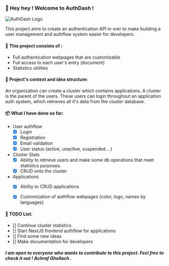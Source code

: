 ### 👋 Hey hey ! Welcome to AuthDash !

![AuthDash Logo](https://achrafghellach.ca/images/projects/png.png)

This project aims to create an authentication API in orer to make building a user management and authflow system easier for developers.

#### 📱 This project consists of :
- Full authentication webpages that are customizable
- Full access to each user's entry (document)
- Statistics utilities

#### 🧠 Project's context and idea structure:
An organization can create a cluster which contains applications. A cluster is the parent of the users. These users can login throughout an application auth system, which retrieves all it's data from the cluster database.

#### 📦 What I have done so far:
- User authflow
    - [x] Login
    - [x] Registration
    - [x] Email validation
    - [x] User status (active, unactive, suspended ...)
- Cluster Stats
    - [x] Ability to retrieve users and make some db operations that meet statistics purposes.
    - [x] CRUD onto the cluster
- Applications 
    - [x] Ability to CRUD applications
    - [x] Customization of authflow webpages (color, logo, names by languages)


#### 📝 TODO List:
- [] Continue cluster statistics
- [] Start NextJS frontend authflow for applications 
- [] Find some new ideas
- [] Make documentation for developers



##### I am open to everyone who wants to contribute to this project. Feel free to check it out ! Achraf Ghellach .


